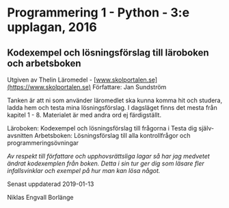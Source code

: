 # Programmering 1 - Python - 3:e upplagan, 2016
## Kodexempel och lösningsförslag till läroboken och arbetsboken
Utgiven av Thelin Läromedel - [www.skolportalen.se](https://www.skolportalen.se)
Författare: Jan Sundström

Tanken är att ni som använder läromedlet ska kunna komma hit och studera, ladda hem och testa mina lösningsförslag.
I dagsläget finns det mesta från kapitel 1 - 8. Materialet är med andra ord ej färdigställt.

Läroboken: Kodexempel och lösningsförslag till frågorna i Testa dig själv-avsnitten
Arbetsboken: Lösningsförslag till alla kontrollfrågor och programmeringsövningar

_Av respekt till författare och upphovsrättsliga lagar så har jag medvetet ändrat 
kodexemplen från boken. Detta i sin tur ger dig som läsare fler infallsvinklar och 
exempel på hur man kan lösa något._

Senast uppdaterad 2019-01-13

Niklas Engvall
Borlänge